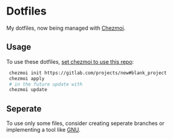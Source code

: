# Dotfiles

My dotfiles, now being managed with [Chezmoi](https://github.com/twpayne/chezmoi/blob/master/docs/QUICKSTART.md).

## Usage 
To use these dotfiles, [set chezmoi to use this repo](https://github.com/twpayne/chezmoi/blob/master/docs/QUICKSTART.md#using-chezmoi-across-multiple-machines):

```bash
 chezmoi init https://gitlab.com/projects/new#blank_project
 chezmoi apply
 # in the future update with
 chezmoi update
```

## Seperate

To use only some files, consider creating seperate branches or implementing
a tool like [GNU](https://www.gnu.org/software/stow/).
